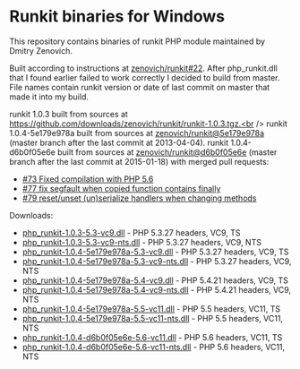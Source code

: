 Runkit binaries for Windows
===========================
This repository contains binaries of runkit PHP module maintained by Dmitry Zenovich.

Built according to instructions at [zenovich/runkit#22](https://github.com/zenovich/runkit/issues/22). After php_runkit.dll that I found earlier failed to work correctly I decided to build from master. File names contain runkit version or date of last commit on master that made it into my build.

runkit 1.0.3 built from sources at https://github.com/downloads/zenovich/runkit/runkit-1.0.3.tgz.<br />
runkit 1.0.4-5e179e978a built from sources at [zenovich/runkit@5e179e978a](https://github.com/zenovich/runkit/tree/5e179e978af79444d3c877d5681ea91d15134a01) (master branch after the last commit at 2013-04-04).
runkit 1.0.4-d6b0f05e6e built from sources at [zenovich/runkit@d6b0f05e6e](https://github.com/zenovich/runkit/tree/d6b0f05e6e6453d794b8f6f30a37187523104bc8) (master branch after the last commit at 2015-01-18) with merged pull requests:
* [#73 Fixed compilation with PHP 5.6](https://github.com/zenovich/runkit/pull/73)
* [#77 fix segfault when copied function contains finally](https://github.com/zenovich/runkit/pull/77)
* [#79 reset/unset (un)serialize handlers when changing methods](https://github.com/zenovich/runkit/pull/79)

Downloads:

* [php_runkit-1.0.3-5.3-vc9.dll](php_runkit-1.0.3-5.3-vc9.dll) - PHP 5.3.27 headers, VC9, TS
* [php_runkit-1.0.3-5.3-vc9-nts.dll](php_runkit-1.0.3-5.3-vc9-nts.dll) - PHP 5.3.27 headers, VC9, NTS
* [php_runkit-1.0.4-5e179e978a-5.3-vc9.dll](php_runkit-1.0.4-5e179e978a-5.3-vc9.dll) - PHP 5.3.27 headers, VC9, TS
* [php_runkit-1.0.4-5e179e978a-5.3-vc9-nts.dll](php_runkit-1.0.4-5e179e978a-5.3-vc9-nts.dll) - PHP 5.3.27 headers, VC9, NTS
* [php_runkit-1.0.4-5e179e978a-5.4-vc9.dll](php_runkit-1.0.4-5e179e978a-5.4-vc9.dll) - PHP 5.4.21 headers, VC9, TS
* [php_runkit-1.0.4-5e179e978a-5.4-vc9-nts.dll](php_runkit-1.0.4-5e179e978a-5.4-vc9-nts.dll) - PHP 5.4.21 headers, VC9, NTS
* [php_runkit-1.0.4-5e179e978a-5.5-vc11.dll](php_runkit-1.0.4-5e179e978a-5.5-vc11.dll) - PHP 5.5 headers, VC11, TS
* [php_runkit-1.0.4-5e179e978a-5.5-vc11-nts.dll](php_runkit-1.0.4-5e179e978a-5.5-vc11-nts.dll) - PHP 5.5 headers, VC11, NTS
* [php_runkit-1.0.4-d6b0f05e6e-5.6-vc11.dll](php_runkit-1.0.4-d6b0f05e6e-5.6-vc11.dll) - PHP 5.6 headers, VC11, TS
* [php_runkit-1.0.4-d6b0f05e6e-5.6-vc11-nts.dll](php_runkit-1.0.4-d6b0f05e6e-5.6-vc11-nts.dll) - PHP 5.6 headers, VC11, NTS
